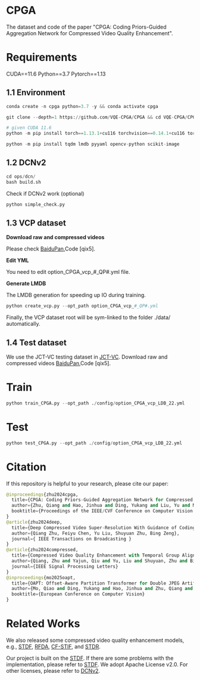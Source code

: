 # CPGA

The dataset and code of the paper "CPGA: Coding Priors-Guided Aggregation Network for Compressed Video Quality Enhancement". 

# Requirements

CUDA==11.6 Python==3.7 Pytorch==1.13

## 1.1 Environment
```python
conda create -n cpga python=3.7 -y && conda activate cpga

git clone --depth=1 https://github.com/VQE-CPGA/CPGA && cd VQE-CPGA/CPGA/

# given CUDA 11.6
python -m pip install torch==1.13.1+cu116 torchvision==0.14.1+cu116 torchaudio==0.13.1 --extra-index-url https://download.pytorch.org/whl/cu116

python -m pip install tqdm lmdb pyyaml opencv-python scikit-image
```
## 1.2 DCNv2
```python
cd ops/dcn/
bash build.sh
```
Check if DCNv2 work (optional)
```python
python simple_check.py
```
## 1.3 VCP dataset
**Download raw and compressed videos** 

Please check [BaiduPan](https://pan.baidu.com/s/1IFjZF2MvCyVOmgTBHgl2IA),Code [qix5].

**Edit YML**

You need to edit option_CPGA_vcp_#_QP#.yml file.

**Generate LMDB**

The LMDB generation for speeding up IO during training.
```python
python create_vcp.py --opt_path option_CPGA_vcp_#_QP#.yml
```
Finally, the VCP dataset root will be sym-linked to the folder ./data/ automatically.

## 1.4 Test dataset

We use the JCT-VC testing dataset in [JCT-VC](https://ieeexplore.ieee.org/document/6317156). Download raw and compressed videos [BaiduPan](https://pan.baidu.com/s/1IFjZF2MvCyVOmgTBHgl2IA),Code [qix5].

# Train
```python
python train_CPGA.py --opt_path ./config/option_CPGA_vcp_LDB_22.yml
```
# Test
```python
python test_CPGA.py --opt_path ./config/option_CPGA_vcp_LDB_22.yml
```
# Citation
If this repository is helpful to your research, please cite our paper:
```python
@inproceedings{zhu2024cpga,
  title={CPGA: Coding Priors-Guided Aggregation Network for Compressed Video Quality Enhancement},
  author={Zhu, Qiang and Hao, Jinhua and Ding, Yukang and Liu, Yu and Mo, Qiao and Sun, Ming and Zhou, Chao and Zhu, Shuyuan},
  booktitle={Proceedings of the IEEE/CVF Conference on Computer Vision and Pattern Recognition}
}
@article{zhu2024deep,
  title={Deep Compressed Video Super-Resolution With Guidance of Coding Priors},
  author={Qiang Zhu, Feiyu Chen, Yu Liu, Shuyuan Zhu, Bing Zeng},
  journal={ IEEE Transactions on Broadcasting }
}
@article{zhu2024compressed,
  title={Compressed Video Quality Enhancement with Temporal Group Alignment and Fusion},
  author={Qiang, Zhu and Yajun, Qiu and Yu, Liu and Shuyuan, Zhu and Bing, Zeng},
  journal={IEEE Signal Processing Letters}
}
@inproceedings{mo2025oapt,
  title={OAPT: Offset-Aware Partition Transformer for Double JPEG Artifacts Removal},
  author={Mo, Qiao and Ding, Yukang and Hao, Jinhua and Zhu, Qiang and Sun, Ming and Zhou, Chao and Chen, Feiyu and Zhu, Shuyuan},
  booktitle={European Conference on Computer Vision}
}
```
# Related Works
We also released some compressed video quality enhancement models, e.g., [STDF](https://github.com/RyanXingQL/STDF-PyTorch), [RFDA](https://github.com/zhaominyiz/RFDA-PyTorch), [CF-STIF](https://github.com/xiaomingxige/CF-STIF), and  [STDR](https://github.com/xiaomingxige/STDR).

Our project is built on the [STDF](https://github.com/RyanXingQL/STDF-PyTorch). If there are some problems with the implementation, please refer to [STDF](https://github.com/RyanXingQL/STDF-PyTorch).
We adopt Apache License v2.0. For other licenses, please refer to [DCNv2](https://github.com/chengdazhi/Deformable-Convolution-V2-PyTorch/blob/master/LICENSE).

